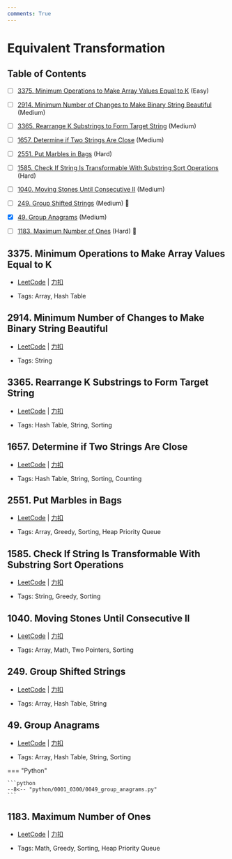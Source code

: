 ```yaml
---
comments: True
---
```


# Equivalent Transformation

## Table of Contents

- [ ] [3375. Minimum Operations to Make Array Values Equal to K](#3375-minimum-operations-to-make-array-values-equal-to-k) (Easy)
- [ ] [2914. Minimum Number of Changes to Make Binary String Beautiful](#2914-minimum-number-of-changes-to-make-binary-string-beautiful) (Medium)
- [ ] [3365. Rearrange K Substrings to Form Target String](#3365-rearrange-k-substrings-to-form-target-string) (Medium)
- [ ] [1657. Determine if Two Strings Are Close](#1657-determine-if-two-strings-are-close) (Medium)
- [ ] [2551. Put Marbles in Bags](#2551-put-marbles-in-bags) (Hard)
- [ ] [1585. Check If String Is Transformable With Substring Sort Operations](#1585-check-if-string-is-transformable-with-substring-sort-operations) (Hard)
- [ ] [1040. Moving Stones Until Consecutive II](#1040-moving-stones-until-consecutive-ii) (Medium)
- [ ] [249. Group Shifted Strings](#249-group-shifted-strings) (Medium) 👑
- [x] [49. Group Anagrams](#49-group-anagrams) (Medium)
- [ ] [1183. Maximum Number of Ones](#1183-maximum-number-of-ones) (Hard) 👑


## 3375. Minimum Operations to Make Array Values Equal to K

-    [LeetCode](https://leetcode.com/problems/minimum-operations-to-make-array-values-equal-to-k/) | [力扣](https://leetcode.cn/problems/minimum-operations-to-make-array-values-equal-to-k/)

-   Tags: Array, Hash Table



## 2914. Minimum Number of Changes to Make Binary String Beautiful

-    [LeetCode](https://leetcode.com/problems/minimum-number-of-changes-to-make-binary-string-beautiful/) | [力扣](https://leetcode.cn/problems/minimum-number-of-changes-to-make-binary-string-beautiful/)

-   Tags: String



## 3365. Rearrange K Substrings to Form Target String

-    [LeetCode](https://leetcode.com/problems/rearrange-k-substrings-to-form-target-string/) | [力扣](https://leetcode.cn/problems/rearrange-k-substrings-to-form-target-string/)

-   Tags: Hash Table, String, Sorting



## 1657. Determine if Two Strings Are Close

-    [LeetCode](https://leetcode.com/problems/determine-if-two-strings-are-close/) | [力扣](https://leetcode.cn/problems/determine-if-two-strings-are-close/)

-   Tags: Hash Table, String, Sorting, Counting



## 2551. Put Marbles in Bags

-    [LeetCode](https://leetcode.com/problems/put-marbles-in-bags/) | [力扣](https://leetcode.cn/problems/put-marbles-in-bags/)

-   Tags: Array, Greedy, Sorting, Heap Priority Queue



## 1585. Check If String Is Transformable With Substring Sort Operations

-    [LeetCode](https://leetcode.com/problems/check-if-string-is-transformable-with-substring-sort-operations/) | [力扣](https://leetcode.cn/problems/check-if-string-is-transformable-with-substring-sort-operations/)

-   Tags: String, Greedy, Sorting



## 1040. Moving Stones Until Consecutive II

-    [LeetCode](https://leetcode.com/problems/moving-stones-until-consecutive-ii/) | [力扣](https://leetcode.cn/problems/moving-stones-until-consecutive-ii/)

-   Tags: Array, Math, Two Pointers, Sorting



## 249. Group Shifted Strings

-    [LeetCode](https://leetcode.com/problems/group-shifted-strings/) | [力扣](https://leetcode.cn/problems/group-shifted-strings/)

-   Tags: Array, Hash Table, String



## 49. Group Anagrams

-    [LeetCode](https://leetcode.com/problems/group-anagrams/) | [力扣](https://leetcode.cn/problems/group-anagrams/)

-   Tags: Array, Hash Table, String, Sorting

=== "Python"

    ```python
    --8<-- "python/0001_0300/0049_group_anagrams.py"
    ```



## 1183. Maximum Number of Ones

-    [LeetCode](https://leetcode.com/problems/maximum-number-of-ones/) | [力扣](https://leetcode.cn/problems/maximum-number-of-ones/)

-   Tags: Math, Greedy, Sorting, Heap Priority Queue
